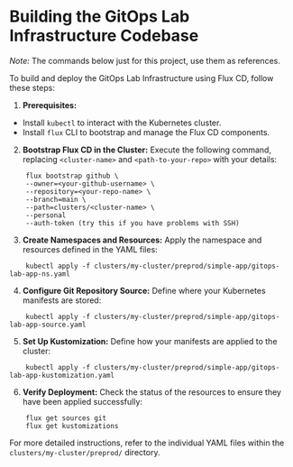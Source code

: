 # Building the GitOps Lab Infrastructure Codebase

_Note:_ The commands below just for this project, use them as references.

To build and deploy the GitOps Lab Infrastructure using Flux CD, follow these steps:

1. **Prerequisites:**

- Install `kubectl` to interact with the Kubernetes cluster.
- Install `flux` CLI to bootstrap and manage the Flux CD components.

2. **Bootstrap Flux CD in the Cluster:**
   Execute the following command, replacing `<cluster-name>` and `<path-to-your-repo>` with your details:

```shell
    flux bootstrap github \
    --owner=<your-github-username> \
    --repository=<your-repo-name> \
    --branch=main \
    --path=clusters/<cluster-name> \
    --personal
    --auth-token (try this if you have problems with SSH)
```

3. **Create Namespaces and Resources:** Apply the namespace and resources defined in the YAML files:

```shell
    kubectl apply -f clusters/my-cluster/preprod/simple-app/gitops-lab-app-ns.yaml
```

4. **Configure Git Repository Source:** Define where your Kubernetes manifests are stored:

```shell
    kubectl apply -f clusters/my-cluster/preprod/simple-app/gitops-lab-app-source.yaml
```

5. **Set Up Kustomization:** Define how your manifests are applied to the cluster:

```shell
    kubectl apply -f clusters/my-cluster/preprod/simple-app/gitops-lab-app-kustomization.yaml
```

6. **Verify Deployment:** Check the status of the resources to ensure they have been applied successfully:

```shell
    flux get sources git
    flux get kustomizations
```

For more detailed instructions, refer to the individual YAML files within the `clusters/my-cluster/preprod/` directory.
